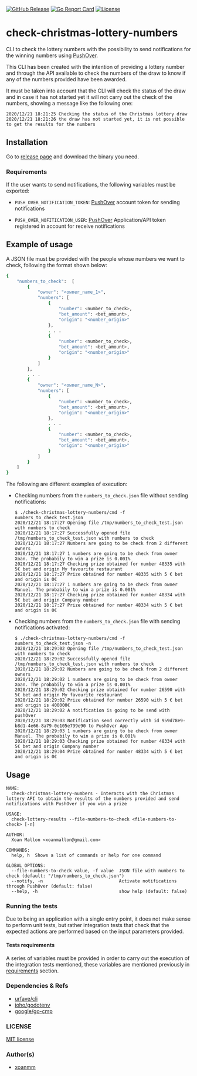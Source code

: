 [![GitHub Release](https://img.shields.io/github/release/xoanmm/check-christmas-lottery-numbers.svg?logo=github&labelColor=262b30)](https://github.com/xoanmm/check-christmas-lottery-numbers/releases)
[![Go Report Card](https://goreportcard.com/badge/github.com/xoanmm/check-christmas-lottery-numbers)](https://goreportcard.com/report/github.com/xoanmm/check-christmas-lottery-numbers)
[![License](https://img.shields.io/github/license/xoanmm/check-christmas-lottery-numbers)](https://github.com/xoanmm/check-christmas-lottery-numbers/LICENSE)

# check-christmas-lottery-numbers
CLI to check the lottery numbers with the possibility to send notifications for the winning numbers using [PushOver](https://pushover.net/).

This CLI has been created with the intention of providing a lottery number and through the API available to check the numbers of the draw to know if any of the numbers provided have been awarded.

It must be taken into account that the CLI will check the status of the draw and in case it has not started yet it will not carry out the check of the numbers, showing a message like the following one:
```shell
2020/12/21 18:21:25 Checking the status of the Christmas lottery draw
2020/12/21 18:21:26 the draw has not started yet, it is not possible to get the results for the numbers
```

## Installation

Go to [release page](https://github.com/xoanmm/check-christmas-lottery-numbers/releases) and download the binary you need.

### Requirements
If the user wants to send notifications, the following variables must be exported:
- `PUSH_OVER_NOTIFICATION_TOKEN`: [PushOver](https://pushover.net/) account token for sending notifications

- `PUSH_OVER_NOFITICATION_USER`: [PushOver](https://pushover.net/) Application/API token registered in account for receive notifications

## Example of usage

A JSON file must be provided with the people whose numbers we want to check, following the format shown below:

```sh
{
    "numbers_to_check":  [
        {
            "owner": "<owner_name_1>",
            "numbers": [
                {
                    "number": <number_to_check>,
                    "bet_amount": <bet_amount>,
                    "origin": "<number_origin>"
                },
                . . .
                {
                    "number": <number_to_check>,
                    "bet_amount": <bet_amount>,
                    "origin": "<number_origin>"
                }
            ]
        },
        . . .
        {
            "owner": "<owner_name_N>",
            "numbers": [
                {
                    "number": <number_to_check>,
                    "bet_amount": <bet_amount>,
                    "origin": "<number_origin>"
                },
                . . .
                {
                    "number": <number_to_check>,
                    "bet_amount": <bet_amount>,
                    "origin": "<number_origin>"
                }
            ]
        }
    ]
}
```

The following are different examples of execution:

- Checking numbers from the `numbers_to_check.json` file without sending notifications:
    ```shell
    $ ./check-christmas-lottery-numbers/cmd -f numbers_to_check_test.json
    2020/12/21 18:17:27 Opening file /tmp/numbers_to_check_test.json with numbers to check
    2020/12/21 18:17:27 Successfully opened file /tmp/numbers_to_check_test.json with numbers to check
    2020/12/21 18:17:27 Numbers are going to be check from 2 different owners
    2020/12/21 18:17:27 1 numbers are going to be check from owner Xoan. The probabily to win a prize is 0.001%
    2020/12/21 18:17:27 Checking prize obtained for number 48335 with 5€ bet and origin My favourite restaurant
    2020/12/21 18:17:27 Prize obtained for number 48335 with 5 € bet and origin is 0€
    2020/12/21 18:17:27 1 numbers are going to be check from owner Manuel. The probabily to win a prize is 0.001%
    2020/12/21 18:17:27 Checking prize obtained for number 48334 with 5€ bet and origin Company number
    2020/12/21 18:17:27 Prize obtained for number 48334 with 5 € bet and origin is 0€
    ```

- Checking numbers from the `numbers_to_check.json` file with sending notifications activated:
    ```shell
    $ ./check-christmas-lottery-numbers/cmd -f numbers_to_check_test.json -n
    2020/12/21 18:29:02 Opening file /tmp/numbers_to_check_test.json with numbers to check
    2020/12/21 18:29:02 Successfully opened file /tmp/numbers_to_check_test.json with numbers to check
    2020/12/21 18:29:02 Numbers are going to be check from 2 different owners
    2020/12/21 18:29:02 1 numbers are going to be check from owner Xoan. The probabily to win a prize is 0.001%
    2020/12/21 18:29:02 Checking prize obtained for number 26590 with 5€ bet and origin My favourite restaurant
    2020/12/21 18:29:02 Prize obtained for number 26590 with 5 € bet and origin is 400000€
    2020/12/21 18:29:02 A notification is going to be send with pushOver
    2020/12/21 18:29:03 Notification send correctly with id 959d78e9-b8d1-4e66-8a79-0e105e799e90 to PushOver App
    2020/12/21 18:29:03 1 numbers are going to be check from owner Manuel. The probabily to win a prize is 0.001%
    2020/12/21 18:29:03 Checking prize obtained for number 48334 with 5€ bet and origin Company number
    2020/12/21 18:29:04 Prize obtained for number 48334 with 5 € bet and origin is 0€
    ```

## Usage

    NAME:
      check-christmas-lottery-numbers - Interacts with the Christmas lottery API to obtain the results of the numbers provided and send notifications with PushOver if you win a prize
    
    USAGE:
      check-lottery-results --file-numbers-to-check <file-numbers-to-check> [-n]
    
    AUTHOR:
      Xoan Mallon <xoanmallon@gmail.com>
    
    COMMANDS:
      help, h  Shows a list of commands or help for one command
    
    GLOBAL OPTIONS:
      --file-numbers-to-check value, -f value  JSON file with numbers to check (default: "/tmp/numbers_to_check.json")
      --notify, -n                             Activate notifications through PushOver (default: false)
      --help, -h                               show help (default: false)

### Running the tests
Due to being an application with a single entry point, it does not make sense to perform unit tests, but rather integration tests that check that the expected actions are performed based on the input parameters provided.

#### Tests requirements

A series of variables must be provided in order to carry out the execution of the integration tests mentioned, these variables are mentioned previously in [requirements](#requirements) section.

### Dependencies & Refs

- [urfave/cli](https://github.com/urfave/cli)
- [joho/godotenv](https://github.com/joho/godotenv)
- [google/go-cmp](https://github.com/google/go-cmp)

### LICENSE

[MIT license](LICENSE)

### Author(s)

- [xoanmm](https://github.com/xoanmm)